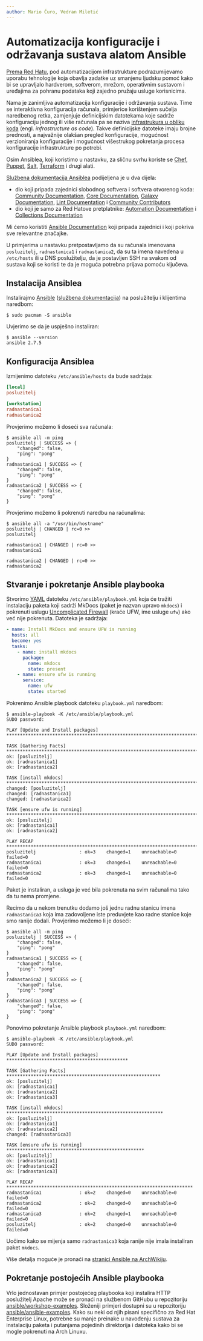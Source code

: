 ```yaml
---
author: Mario Ćuro, Vedran Miletić
---
```


# Automatizacija konfiguracije i održavanja sustava alatom Ansible

[Prema Red Hatu](https://www.redhat.com/en/topics/automation/what-is-infrastructure-automation), pod automatizacijom infrastrukture podrazumijevamo uporabu tehnologije koja obavlja zadatke uz smanjenu ljudsku pomoć kako bi se upravljalo hardverom, softverom, mrežom, operativnim sustavom i uređajima za pohranu podataka koji zajedno pružaju usluge korisnicima.

Nama je zanimljiva automatizacija konfiguracije i održavanja sustava. Time se interaktivna konfiguracija računala, primjerice korištenjem sučelja naredbenog retka, zamjenjuje definicijskim datotekama koje sadrže konfiguraciju jednog ili više računala pa se naziva [infrastrukura u obliku koda](https://en.wikipedia.org/wiki/Infrastructure_as_code) (engl. *infrastructure as code*). Takve definicijske datoteke imaju brojne prednosti, a najvažnije olakšan pregled konfiguracije, mogućnost verzioniranja konfiguracije i mogućnost višestrukog pokretanja procesa konfiguracije infrastrukture po potrebi.

Osim Ansiblea, koji koristimo u nastavku, za sličnu svrhu koriste se [Chef](https://www.chef.io/), [Puppet](https://puppet.com/), [Salt](https://saltproject.io/), [Terraform](https://www.terraform.io/) i drugi alati.

[Službena dokumentacija Ansiblea](https://docs.ansible.com/) podijeljena je u dva dijela:

- dio koji pripada zajednici slobodnog softvera i softvera otvorenog koda: [Community Documentation](https://docs.ansible.com/ansible_community.html), [Core Documentation](https://docs.ansible.com/core.html), [Galaxy Documentation](https://docs.ansible.com/galaxy.html), [Lint Documentation](https://docs.ansible.com/lint.html) i [Community Contributors](https://docs.ansible.com/community.html)
- dio koji je samo za Red Hatove pretplatnike: [Automation Documentation](https://docs.ansible.com/automation.html) i [Collections Documentation](https://docs.ansible.com/automation.html)

Mi ćemo koristiti [Ansible Documentation](https://docs.ansible.com/ansible/latest/index.html) koji pripada zajednici i koji pokriva sve relevantne značajke.

U primjerima u nastavku pretpostavljamo da su računala imenovana `posluzitelj`, `radnastanica1` i `radnastanica2`, da su ta imena navedena u `/etc/hosts` ili u DNS poslužitelju, da je postavljen SSH na svakom od sustava koji se koristi te da je moguća potrebna prijava pomoću ključeva.

## Instalacija Ansiblea

Instalirajmo [Ansible](https://www.ansible.com/) ([službena dokumentacija](https://docs.ansible.com/ansible/)) na poslužitelju i klijentima naredbom:

``` shell
$ sudo pacman -S ansible
```

Uvjerimo se da je uspješno instaliran:

``` shell
$ ansible --version
ansible 2.7.5
```

## Konfiguracija Ansiblea

Izmijenimo datoteku `/etc/ansible/hosts` da bude sadržaja:

``` ini
[local]
posluzitelj

[workstation]
radnastanica1
radnastanica2
```

Provjerimo možemo li doseći sva računala:

``` shell
$ ansible all -m ping
posluzitelj | SUCCESS => {
    "changed": false,
    "ping": "pong"
}
radnastanica1 | SUCCESS => {
    "changed": false,
    "ping": "pong"
}
radnastanica2 | SUCCESS => {
    "changed": false,
    "ping": "pong"
}
```

Provjerimo možemo li pokrenuti naredbu na računalima:

``` shell
$ ansible all -a "/usr/bin/hostname"
posluzitelj | CHANGED | rc=0 >>
posluzitelj

radnastanica1 | CHANGED | rc=0 >>
radnastanica1

radnastanica2 | CHANGED | rc=0 >>
radnastanica2
```

## Stvaranje i pokretanje Ansible playbooka

Stvorimo [YAML](https://yaml.org/) datoteku `/etc/ansible/playbook.yml` koja će tražiti instalaciju paketa koji sadrži MkDocs (paket je nazvan upravo `mkdocs`) i pokrenuti uslugu [Uncomplicated Firewall](https://wiki.archlinux.org/title/Uncomplicated_Firewall) (kraće UFW, ime usluge `ufw`) ako već nije pokrenuta. Datoteka je sadržaja:

``` yaml
- name: Install MkDocs and ensure UFW is running
  hosts: all
  become: yes
  tasks:
    - name: install mkdocs
      package:
        name: mkdocs
        state: present
    - name: ensure ufw is running
      service:
        name: ufw
        state: started
```

Pokrenimo Ansible playbook datoteku `playbook.yml` naredbom:

``` shell
$ ansible-playbook -K /etc/ansible/playbook.yml
SUDO password:

PLAY [Update and Install packages] ********************************************************************************************************************************************************************************

TASK [Gathering Facts] ********************************************************************************************************************************************************************************************
ok: [posluzitelj]
ok: [radnastanica1]
ok: [radnastanica2]

TASK [install mkdocs] *********************************************************************************************************************************************************************************************
changed: [posluzitelj]
changed: [radnastanica1]
changed: [radnastanica2]

TASK [ensure ufw is running] **************************************************************************************************************************************************************************************
ok: [posluzitelj]
ok: [radnastanica1]
ok: [radnastanica2]

PLAY RECAP ********************************************************************************************************************************************************************************************************
posluzitelj                : ok=3    changed=1    unreachable=0    failed=0
radnastanica1              : ok=3    changed=1    unreachable=0    failed=0
radnastanica2              : ok=3    changed=1    unreachable=0    failed=0
```

Paket je instaliran, a usluga je već bila pokrenuta na svim računalima tako da tu nema promjene.

Recimo da u nekom trenutku dodamo još jednu radnu stanicu imena `radnastanica3` koja ima zadovoljene iste preduvjete kao radne stanice koje smo ranije dodali. Provjerimo možemo li je doseći:

``` shell
$ ansible all -m ping
posluzitelj | SUCCESS => {
    "changed": false,
    "ping": "pong"
}
radnastanica1 | SUCCESS => {
    "changed": false,
    "ping": "pong"
}
radnastanica2 | SUCCESS => {
    "changed": false,
    "ping": "pong"
}
radnastanica3 | SUCCESS => {
    "changed": false,
    "ping": "pong"
}
```

Ponovimo pokretanje Ansible playbook `playbook.yml` naredbom:

``` shell
$ ansible-playbook -K /etc/ansible/playbook.yml
SUDO password:

PLAY [Update and Install packages] *********************************************

TASK [Gathering Facts] *********************************************************
ok: [posluzitelj]
ok: [radnastanica1]
ok: [radnastanica2]
ok: [radnastanica3]

TASK [install mkdocs] **********************************************************
ok: [posluzitelj]
ok: [radnastanica1]
ok: [radnastanica2]
changed: [radnastanica3]

TASK [ensure ufw is running] ***************************************************
ok: [posluzitelj]
ok: [radnastanica1]
ok: [radnastanica2]
ok: [radnastanica3]

PLAY RECAP *********************************************************************
radnastanica1              : ok=2    changed=0    unreachable=0    failed=0
radnastanica2              : ok=2    changed=0    unreachable=0    failed=0
radnastanica3              : ok=2    changed=1    unreachable=0    failed=0
posluzitelj                : ok=2    changed=0    unreachable=0    failed=0
```

Uočimo kako se mijenja samo `radnastanica3` koja ranije nije imala instaliran paket `mkdocs`.

Više detalja moguće je pronaći na [stranici Ansible na ArchWikiju](https://wiki.archlinux.org/title/Ansible).

## Pokretanje postojećih Ansible playbooka

Vrlo jednostavan primjer postojećeg playbooka koji instalira HTTP poslužitelj Apache može se pronaći na službenom GitHubu u repozitoriju [ansible/workshop-examples](https://github.com/ansible/workshop-examples). Složeniji primjeri dostupni su u repozitoriju [ansible/ansible-examples](https://github.com/ansible/ansible-examples). Kako su neki od njih pisani specifično za Red Hat Enterprise Linux, potrebne su manje preinake u navođenju sustava za instalaciju paketa i putanjama pojedinih direktorija i datoteka kako bi se mogle pokrenuti na Arch Linuxu.
